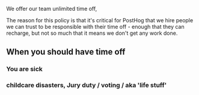 We offer our team unlimited time off, 

The reason for this policy is that it's critical for PostHog that we hire people we can trust to be responsible with their time off - enough that they can recharge, but not so much that it means we don't get any work done. 



## When you should have time off

### You are sick


### childcare disasters, Jury duty / voting /  aka 'life stuff'

